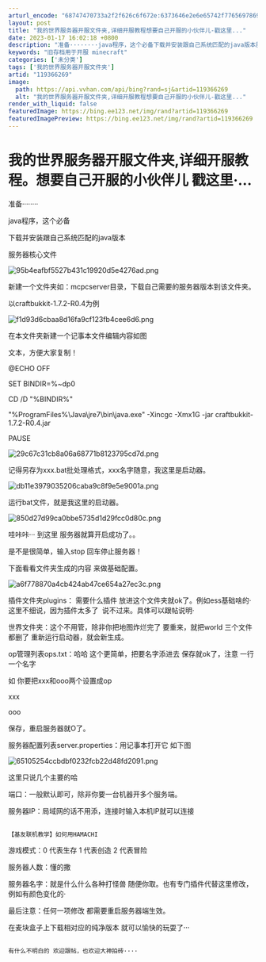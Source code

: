 ```yaml
---
arturl_encode: "68747470733a2f2f626c6f672e:6373646e2e6e65742f77656978696e5f33393733313538362f:61727469636c652f64657461696c732f313139333636323639"
layout: post
title: "我的世界服务器开服文件夹,详细开服教程想要自己开服的小伙伴儿-戳这里..."
date: 2023-01-17 16:02:18 +0800
description: "准备········java程序，这个必备下载并安装跟自己系统匹配的java版本服务器核心文件新建一"
keywords: "旧存档用于开服 minecraft"
categories: ['未分类']
tags: ['我的世界服务器开服文件夹']
artid: "119366269"
image:
  path: https://api.vvhan.com/api/bing?rand=sj&artid=119366269
  alt: "我的世界服务器开服文件夹,详细开服教程想要自己开服的小伙伴儿-戳这里..."
render_with_liquid: false
featuredImage: https://bing.ee123.net/img/rand?artid=119366269
featuredImagePreview: https://bing.ee123.net/img/rand?artid=119366269
---
```


# 我的世界服务器开服文件夹,详细开服教程。想要自己开服的小伙伴儿 戳这里·...

准备········

java程序，这个必备

下载并安装跟自己系统匹配的java版本

服务器核心文件

![95b4eafbf5527b431c19920d5e4276ad.png](https://i-blog.csdnimg.cn/blog_migrate/00b981d5bac47da71846fd1a6ab4f865.png)

新建一个文件夹如：mcpcserver目录，下载自己需要的服务器版本到该文件夹。

以craftbukkit-1.7.2-R0.4为例

![f1d93d6cbaa8d16fa9cf123fb4cee6d6.png](https://i-blog.csdnimg.cn/blog_migrate/996b73be69ac52312bc944607e8c7a2f.jpeg)

在本文件夹新建一个记事本文件编辑内容如图

文本，方便大家复制！

@ECHO OFF

SET BINDIR=%~dp0

CD /D "%BINDIR%"

"%ProgramFiles%\Java\jre7\bin\java.exe" -Xincgc -Xmx1G -jar craftbukkit-1.7.2-R0.4.jar

PAUSE

![29c67c31cb8a06a68771b8123795cd7d.png](https://i-blog.csdnimg.cn/blog_migrate/9c94b3d8987bdc4462847ac55ce17b9a.jpeg)

记得另存为xxx.bat批处理格式，xxx名字随意，我这里是启动器。

![db11e3979035206caba9c8f9e5e9001a.png](https://i-blog.csdnimg.cn/blog_migrate/484fd9087dcb1ec0b3087e0a545c5ca7.jpeg)

运行bat文件，就是我这里的启动器。

![850d27d99ca0bbe5735d1d29fcc0d80c.png](https://i-blog.csdnimg.cn/blog_migrate/1599aea2334649f3e4c036ddb0a9cee3.jpeg)

哇咔咔··· 到这里 服务器就算开启成功了。。

是不是很简单，输入stop 回车停止服务器！

下面看看文件夹生成的内容 来做基础配置。

![a6f778870a4cb424ab47ce654a27ec3c.png](https://i-blog.csdnimg.cn/blog_migrate/0c46b6b5c4966737e41cb78eade955f8.jpeg)

插件文件夹plugins： 需要什么插件 放进这个文件夹就ok了。例如ess基础啥的·这里不细说，因为插件太多了  说不过来。具体可以跟帖说明·

世界文件夹：这个不用管，除非你把地图炸烂完了 要重来，就把world 三个文件都删了 重新运行启动器，就会新生成。

op管理列表ops.txt：哈哈 这个更简单，把要名字添进去 保存就ok了，注意 一行一个名字

如 你要把xxx和ooo两个设置成op

xxx

ooo

保存，重启服务器就O了。

服务器配置列表server.properties：用记事本打开它 如下图

![65105254ccbdbf0232fcb22d48fd2091.png](https://i-blog.csdnimg.cn/blog_migrate/a1780eedfb32ec85ad30e37bb8f1f4cb.jpeg)

这里只说几个主要的哈

端口：一般默认即可，除非你要一台机器开多个服务端。

服务器IP：局域网的话不用添，连接时输入本机IP就可以连接

~~~~~~~~~~~~~~~~~~~~~~~~~~~~~~~~~~~~~~~~~~

【基友联机教学】如何用HAMACHI

~~~~~~~~~~~~~~~~~~~~~~~~~~~~~~~~~~~~~~~~~~~

游戏模式：0 代表生存 1 代表创造 2 代表冒险

服务器人数：懂的撒

服务器名字：就是什么什么各种打怪兽 随便你取。也有专门插件代替这里修改，例如有颜色变化的·

最后注意：任何一项修改 都需要重启服务器端生效。

在麦块盒子上下载相对应的纯净版本 就可以愉快的玩耍了···

~~~~~~~~~~~~~~~~~~~~~~~~~~~~~~~~~~~~~

有什么不明白的 欢迎跟帖，也欢迎大神拍砖····